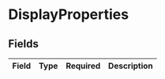# DisplayProperties


## Fields

| Field       | Type        | Required    | Description |
| ----------- | ----------- | ----------- | ----------- |